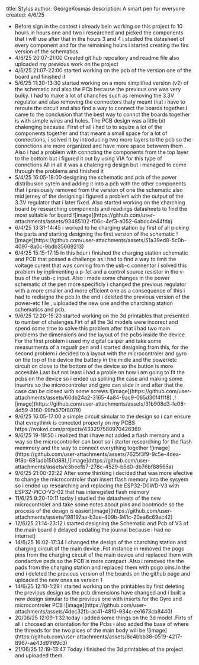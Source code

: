 title: Stylus
author: GeorgeKosmas
description: A smart pen for everyone
created: 4/6/25



<ul><li>Before sign in the contest i already bein working on this project fo 10 hours.in hours one and two i researched and picked the components that i will use after that in the hours 3 and 4 i studied the datasheet of every component and for the remaining hours i started creating the firs version of the schematics</li>
<li>4/6/25 20:07-21:00 Created git hub repository and  readme file also uploaded my previous work on the project  </li>
<li> 4/6/25 21:07-22:00 started working on the pcb of the version one of the board and finished it  </li>
<li>5/6/25 11:30-13:30 started working on a more simplified version (v2) of the schematic and also the PCb because the previous one was very bulky. I had to make a lot of chanches such as removing the 3.3V regulator and also removing the connectors thaty meant that i have to reroute the circuit and also find a way to connect the boards together.I came to the conclusion that the best way to connct the boards together is with simple wires and holes.
The PCB design was a little bit chalenging because. First of all i had to to squize a lot of the components together and that meant a small space for a lot of connections, i solved it by introducing two more layers to the pcb so the connctions are more organized and have more space betwwen them . Also i had a problem with conncting the components from the top layer to the bottom but i figured it out by using VIA for this type of connctions.All in all it was a chalenging design but i managed to come through the problems and finished it  </li>
<li>5/4/25 16:05-18:00 designing the schematic and pcb of the power distribusion sytem and adding it into a pcb with the other components that i previously removed from the version of one the schematic also mid jerney of the designing i figured a problem with the output of the 3.3V regulator that i later fixed. Also started working on the charching board by researching components and readings datasheets to find the most suitable for board ![image](https://github.com/user-attachments/assets/93485102-f06c-4ef3-a052-6abdc4e44fda)</li>
<li>6/4/25 13:31-14:45 i worked to he charging station by first of all picking the parts and starting designing the first version of the schematic ![image](https://github.com/user-attachments/assets/51a39ed8-5c0b-4097-8a0c-9bdb35669213)</li>
<li> 6/4/25 15:15-17:15 In this hour i finished the charging station schematic and PCB that possed a challenge as i had to find a way to limit the voltage curent that was coming from the usb-c connentor i solved this problem by inplimenting a p-fet and a control source resistor in the v-bus of the usb-c input. Also i made some changes in the power schematic of the pen more specificly i changed the previous regulator with a more smaller and more efficient one as a consequence of this i had to redisigne the pcb.In the end i deleted the previous version of the power-etc file , uiploaded the new one and the charching station schematics and pcb.
<li>9/6/25 12:20-15:20 started working on the 3d printables that presented to number of chalenges.Firt of all the 3d models were incorect and spend some time to solve this problem after that i had two main problems the dimensions and the layout of the pcbs inside the device. For the first problem i used my digital caliper and take some measurments of a regualr pen and i started designing from this, for the second problem i decided to a layout with the microcontroler and gyro on the top of the device the battery in the midle and the power/etc circuit on close to the bottom of the device so the button is more accesible.Last but not least i had a proble on how i am going to fit the pcbs on the device so i ended up spliting the case  and making some insertrs so the microcontroler and gyro can slide in and after that the case can be closed with some screws.![image](https://github.com/user-attachments/assets/60db24a2-3165-4a84-9ac9-065d30f4f1f8) ,![image](https://github.com/user-attachments/assets/31b908d3-fe08-4d59-8160-99fa570f8079)
<li>9/6/25 16:05-17:00 a simple circuit simular to the design so i can ensure that evreythink is conected properly on my PCBS https://wokwi.com/projects/433297580970426369 
<li>9/6/25 19-19:50 i realized that i have not added a flash memory and a way so the microcontroller can boot so i starter researching for the flash memmory and the way to connect everything together ![image](https://github.com/user-attachments/assets/7625f3f9-9c5e-4dea-9f8b-681adb150d88),![image](https://github.com/user-attachments/assets/e3beefb7-278c-4529-b5d0-db76bf88565a)</li>
<li>9/6/25 21:00-22:22 After some thinking i decided that was more efective to change the microcontroler than insert flash memory into the sysyem so i ended up researching and replacing the ESP32-D0WD-V3 with ESP32-PICO-V3-02 that has interegeted flash memory  </li>
 <li>11/6/25 9:20-10:11 today i studied the datasheets of the new microcontroler and take some notes about pins and bootmode so the process of the design is easier![image](https://github.com/user-attachments/assets/198197aa-b3ae-409b-941c-20ea6c69ec42)
</li>
<li>12/6/25 21:14-23:12 i started designing the Schematic and Pcb of V3 of the main board (i delayed updating the journal because i had no internet)</li>
<li>14/6/25 16:02-17:34 I changed the design of the charching station and charging circuit of the main device .Fot instance in removed the pogo pins from the charging circuit of the main device and replaced them with condactive pads so  the PCB is more compact .Also i removed the the pads from the charging station and replaced them with pogo pins.In the end i deleted the previous version of the boards on the github page and uploaded the new ones as version 1 </li>
<li>14/6/25 12:10-1:29 I started working on the printables by first deleting the previous design as the pcb dimensions have changed and i built a new design simular to the previous one with inserts for the Gyro and microcontroler PCB ![image](https://github.com/user-attachments/assets/4dec32fb-ac41-48f0-934c-ee1673cb8440) </li>
<li>20/06/25 12:09-1:32 today i added some things on the 3d model .Firts of all i choosed an oriantation for the Pcbs i also added the base of where the threads for the two pices of the main body will be ![image](https://github.com/user-attachments/assets/8c4bbb38-0519-4217-8967-ae43d91f89c3) </li>
<li>21/06/25 12:19-13:47 Today i finished the 3d printables of the project and uploaded them.</li>
